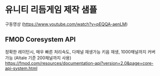 ﻿# 유니티 리듬게임 제작 샘플


구동영상
(https://www.youtube.com/watch?v=pEQQA-aenLM)

## FMOD Coresystem API

정확한 레이턴시, 매우 빠른 처리속도, 다채널 재생가능
키음 재생, 1000채널까지 커버 가능 (Altale 기준 200채널까지 사용)
https://fmod.com/resources/documentation-api?version=2.0&page=core-api-system.html




